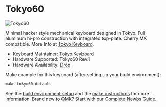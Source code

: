 # Tokyo60

![Tokyo60](http://tokyokeyboard.com/wp-content/uploads/2018/02/AI7B4543_copy_page_20180215141449-1200x800.jpg)

Minimal hacker style mechanical keyboard designed in Tokyo. Full aluminum hi-pro construction with integrated top-plate. Cherry MX compatible. More Info at [Tokyo Keyboard](http://tokyokeyboard.com).

-   Keyboard Maintainer: [Tokyo Keyboard](http://tokyokeyboard.com)
-   Hardware Supported: Tokyo60 Rev.1
-   Hardware Availability: [Drop](https://drop.com/buy/massdrop-x-tokyo-keyboard-tokyo60-keyboard-kit?mode=guest_open)

Make example for this keyboard (after setting up your build environment):

    make tokyo60:default

See the [build environment setup](https://docs.qmk.fm/#/getting_started_build_tools) and the [make instructions](https://docs.qmk.fm/#/getting_started_make_guide) for more information. Brand new to QMK? Start with our [Complete Newbs Guide](https://docs.qmk.fm/#/newbs).
